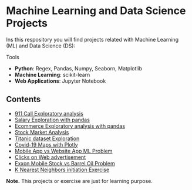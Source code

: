 # Machine Learning and Data Science Projects
Ins this respository you will find projects related with Machine Learning (ML) and Data Science (DS):

Tools 
- **Python**: Regex, Pandas, Numpy, Seaborn, Matplotlib
- **Machine Learning**: scikit-learn
- **Web Applications**: Jupyter Notebook

## Contents
- [911 Call Exploratory analysis](https://github.com/Richardbmk/datascience_machinelearning/blob/master/01-911_Exploration.ipynb)
- [Salary Exploration with pandas](https://github.com/Richardbmk/datascience_machinelearning/blob/master/01-SF%20Salaries%20Exercise.ipynb)
- [Ecommerce  Exploratory analysis with pandas](https://github.com/Richardbmk/datascience_machinelearning/blob/master/03-Ecommerce%20Purchases%20Exercise%20.ipynb)
- [Stock Market Analysis](https://github.com/Richardbmk/datascience_machinelearning/blob/master/Stocks_Analysis.ipynb)
- [Titanic dataset Exploration](https://github.com/Richardbmk/datascience_machinelearning/blob/master/Titanic_Exploration.ipynb)
- [Covid-19 Maps with Plotly](https://github.com/Richardbmk/datascience_machinelearning/blob/master/Covid-19%20Map%20Plots%20with%20Plotly.ipynb)
- [Mobile App vs Website App ML Problem](https://github.com/Richardbmk/datascience_machinelearning/blob/master/Mobile-or-Website-Problem.ipynb)
- [Clicks on Web advertisement](https://github.com/Richardbmk/datascience_machinelearning/blob/master/Cliks-on-Advertisement-Problem.ipynb)
- [Exxon Mobile Stock vs Barrel Oil Problem](https://github.com/Richardbmk/datascience_machinelearning/blob/master/ExxonMobile-vs-BarrelOil-Problem.ipynb)
- [K Nearest Neighbors initiation Exercise](https://github.com/Richardbmk/datascience_machinelearning/blob/master/KNN-Simple-Exercise.ipynb)

**Note.** This projects or exercise are just for learning purpose.
